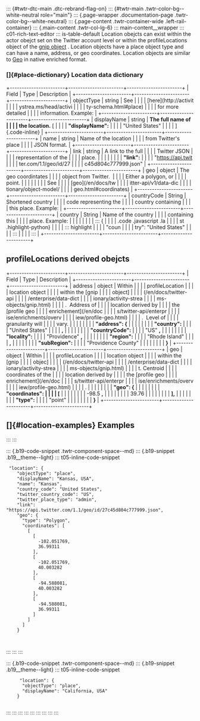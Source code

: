 ::: {#twtr-dtc-main .dtc-rebrand-flag-on}
::: {#twtr-main .twtr-color-bg--white-neutral role="main"}
::: {.page-wrapper .documentation-page .twtr-color-bg--white-neutral}
::: {.page-content .twtr-container-wide .left-rail-container}
::: {.main-content .twtr-col-lg-6}
::: main-content__wrapper
::: c01-rich-text-editor
::: is-table-default
Location obejcts can exist within the actor obejct set on the Twitter
account level or within the profileLocations object of the [gnip
object](/en/docs/twitter-api/enterprise/data-dictionary/activity-streams-objects/gnip.html)
. Location objects have a place object type and can have a name,
address, or geo coordinates. Location objects are similar to
[Geo](/en/docs/twitter-api/enterprise/data-dictionary/native-enriched-objects/geo.html)
in native enriched format.

### []{#place-dictionary} Location data dictionary

+-----------------------+-----------------------+-----------------------+
| Field                 | Type                  | Description           |
+-----------------------+-----------------------+-----------------------+
| objectType            | string                | See                   |
|                       |                       | [here](http://activit |
|                       |                       | ystrea.ms/head/activi |
|                       |                       | ty-schema.html#place) |
|                       |                       | for more detailed     |
|                       |                       | information. Example: |
+-----------------------+-----------------------+-----------------------+
| displayName           | string                | **The full name of    |
|                       |                       | the location.** [     |
|                       |                       | **\"displayName\":**  |
|                       |                       | \"United States\"     |
|                       |                       | ]{.code-inline}       |
+-----------------------+-----------------------+-----------------------+
| name                  | string                | Name of the location  |
|                       |                       | from Twitter\'s place |
|                       |                       | JSON format.          |
+-----------------------+-----------------------+-----------------------+
| link                  | string                | A link to the full    |
|                       |                       | Twitter JSON          |
|                       |                       | representation of the |
|                       |                       | place.                |
|                       |                       |                       |
|                       |                       | **\"link\":**         |
|                       |                       | \"https://api.twit    |
|                       |                       | ter.com/1.1/geo/id/27 |
|                       |                       | c45d804c777999.json\" |
+-----------------------+-----------------------+-----------------------+
| geo                   | object                | The geo coordintates  |
|                       |                       | object from Twitter.  |
|                       |                       | Either a polygon, or  |
|                       |                       | point.                |
|                       |                       |                       |
|                       |                       | See                   |
|                       |                       | [geo](/en/docs/tw     |
|                       |                       | itter-api/v1/data-dic |
|                       |                       | tionary/object-model/ |
|                       |                       | geo.html#coordinates) |
+-----------------------+-----------------------+-----------------------+
| countryCode           | String                | Shortened country     |
|                       |                       | code representing the |
|                       |                       | country containing    |
|                       |                       | this place. Example:  |
+-----------------------+-----------------------+-----------------------+
| country               | String                | Name of the country   |
|                       |                       | containing this       |
|                       |                       | place. Example:       |
|                       |                       |                       |
|                       |                       | ::: {                 |
|                       |                       | .code .javascript .la |
|                       |                       | st .highlight-python} |
|                       |                       | ::: highlight         |
|                       |                       |     "coun             |
|                       |                       | try": "United States" |
|                       |                       | :::                   |
|                       |                       | :::                   |
+-----------------------+-----------------------+-----------------------+

#### 

##  profileLocations derived obejcts

+-----------------------+-----------------------+-----------------------+
| Field                 | Type                  | Description           |
+-----------------------+-----------------------+-----------------------+
| address               | object                | Within                |
|                       |                       | profileLocation       |
|                       |                       | location object       |
|                       |                       | within the [gnip      |
|                       |                       | object]               |
|                       |                       | (/en/docs/twitter-api |
|                       |                       | /enterprise/data-dict |
|                       |                       | ionary/activity-strea |
|                       |                       | ms-objects/gnip.html) |
|                       |                       | .  Address of         |
|                       |                       | location derived by   |
|                       |                       | the [profile geo      |
|                       |                       | enrichement](/en/doc  |
|                       |                       | s/twitter-api/enterpr |
|                       |                       | ise/enrichments/overv |
|                       |                       | iew/profile-geo.html) |
|                       |                       | .  Level of           |
|                       |                       | granularity will      |
|                       |                       | vary.                 |
|                       |                       |                       |
|                       |                       | **\"address\": {**    |
|                       |                       |                       |
|                       |                       | **\"country\":**      |
|                       |                       | \"United States\"     |
|                       |                       | **,**                 |
|                       |                       |                       |
|                       |                       | **\"countryCode\":**  |
|                       |                       | \"US\" **,**          |
|                       |                       |                       |
|                       |                       | **\"locality\":**     |
|                       |                       | \"Providence\" **,**  |
|                       |                       |                       |
|                       |                       | **\"region\":**       |
|                       |                       | \"Rhode Island\"      |
|                       |                       | **,**                 |
|                       |                       |                       |
|                       |                       | **\"subRegion\":**    |
|                       |                       | \"Providence County\" |
|                       |                       |                       |
|                       |                       | **}**                 |
+-----------------------+-----------------------+-----------------------+
| geo                   | object                | Within                |
|                       |                       | profileLocation       |
|                       |                       | location object       |
|                       |                       | within the [gnip      |
|                       |                       | objec]                |
|                       |                       | (/en/docs/twitter-api |
|                       |                       | /enterprise/data-dict |
|                       |                       | ionary/activity-strea |
|                       |                       | ms-objects/gnip.html) |
|                       |                       | t. Centroid           |
|                       |                       | coordinates of the    |
|                       |                       | location derived by   |
|                       |                       | the [profile geo      |
|                       |                       | enrichement](/en/doc  |
|                       |                       | s/twitter-api/enterpr |
|                       |                       | ise/enrichments/overv |
|                       |                       | iew/profile-geo.html) |
|                       |                       | .                     |
|                       |                       |                       |
|                       |                       | **\"geo\": {**        |
|                       |                       |                       |
|                       |                       | **\"coordinates\":    |
|                       |                       | \[**                  |
|                       |                       |                       |
|                       |                       | -98.5 **,**           |
|                       |                       |                       |
|                       |                       | 39.76                 |
|                       |                       |                       |
|                       |                       | **\],**               |
|                       |                       |                       |
|                       |                       | **\"type\":**         |
|                       |                       | \"point\"             |
|                       |                       |                       |
|                       |                       | **}**                 |
+-----------------------+-----------------------+-----------------------+

## 

## []{#location-examples} Examples
:::
:::

::: {.b19-code-snippet .twtr-component-space--md}
::: {.b19-snippet .b19__theme--light}
::: t05-inline-code-snippet
``` {.line-numbers .t05__pre--with-button}
 "location": {
    "objectType": "place",
    "displayName": "Kansas, USA",
    "name": "Kansas",
    "country_code": "United States",
    "twitter_country_code": "US",
    "twitter_place_type": "admin",
    "link": "https://api.twitter.com/1.1/geo/id/27c45d804c777999.json",
    "geo": {
      "type": "Polygon",
      "coordinates": [
        [
          [
            -102.051769,
            36.99311
          ],
          [
            -102.051769,
            40.003282
          ],
          [
            -94.588081,
            40.003282
          ],
          [
            -94.588081,
            36.99311
          ]
        ]
      ]
    }

    
```
:::
:::
:::

::: {.b19-code-snippet .twtr-component-space--md}
::: {.b19-snippet .b19__theme--light}
::: t05-inline-code-snippet
``` {.line-numbers .t05__pre--with-button}
     "location": {
      "objectType": "place",
      "displayName": "California, USA"
    }
    
```
:::
:::
:::
:::
:::
:::
:::
:::
:::

